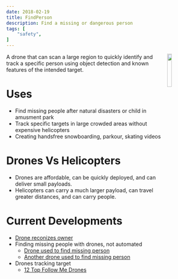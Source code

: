 ```yaml
---
date: 2018-02-19
title: FindPerson
description: Find a missing or dangerous person
tags: [
    "safety",
]
---
```

<img align="right" src="https://i.imgur.com/p8jenZt.png" style="width: 15%;">
A drone that can scan a large region to quickly identify and track a specific person using object detection and known features of the intended target. 


# Uses
- Find missing people after natural disasters or child in amusment park
- Track specific targets in large crowded areas without expensive helicopters
- Creating handsfree snowboarding, parkour, skating videos

# Drones Vs Helicopters
- Drones are affordable, can be quickly deployed, and can deliver small payloads.
- Helicopters can carry a much larger payload, can travel greater distances, and can carry people.

# Current Developments
- [Drone reconizes owner](http://philadelphia.cbslocal.com/2018/02/15/drones-to-take-selfies/)
- Finding missing people with drones, not automated
  - [Drone used to find missing person](http://www.foxnews.com/tech/2017/11/08/drone-used-to-find-missing-woman-in-north-carolina-cornfield-video-shows.html)
  - [Another drone used to find missing person](http://www.bbc.com/news/technology-28423252)
- Drones tracking target
  - [12 Top Follow Me Drones](https://www.dronezon.com/drone-reviews/best-follow-me-gps-mode-drone-technology-reviewed/)
